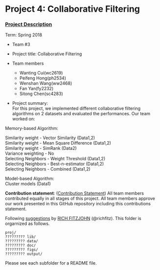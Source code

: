 # Project 4: Collaborative Filtering

### [Project Description](doc/project4_desc.md)

Term: Spring 2018

+ Team #3
+ Project title: Collaborative Filtering
+ Team members
	+ Wanting Cui(wc2619)
	+ Peifeng Hong(ph2534)
	+ Wenshan Wang(ww2468)
	+ Fan Yan(fy2232)
	+ Sitong Chen(sc4283)
	
+ Project summary:  
For this project, we implemented different collaborative filtering algorithms on 2 datasets and evaluated the performances. Our team worked on:

Memory-based Algorithm:  

Similarity weight - Vector Similarity (Data1,2)  
Similarity weight - Mean Square Difference (Data1,2)  
Similarity weight - SimRank (Data2)  
Variance weighting - No  
Selecting Neighbors - Weight Threshold (Data1,2)  
Selecting Neighbors - Best-n-estimator (Data1,2)  
Selecting Neighbors - Combined (Data1,2)

Model-based Algorithm:  
Cluster models (Data1)

**Contribution statement**: ([Contribution Statement](doc/a_note_on_contributions.md)) All team members contributed equally in all stages of this project. All team members approve our work presented in this GitHub repository including this contributions statement. 

Following [suggestions](http://nicercode.github.io/blog/2013-04-05-projects/) by [RICH FITZJOHN](http://nicercode.github.io/about/#Team) (@richfitz). This folder is orgarnized as follows.

```
proj/
????????? lib/
????????? data/
????????? doc/
????????? figs/
????????? output/
```

Please see each subfolder for a README file.
